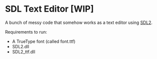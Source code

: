 # SDL Text Editor [WIP]

A bunch of messy code that somehow works as a text editor using [SDL2](https://www.libsdl.org/).

Requirements to run: 
- A TrueType font (called font.ttf)
- SDL2.dll
- SDL2_ttf.dll

